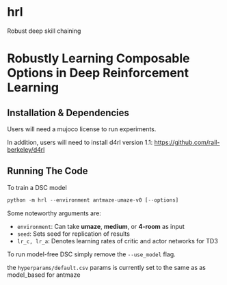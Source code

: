 # hrl
Robust deep skill chaining

# Robustly Learning Composable Options in Deep Reinforcement Learning

## Installation & Dependencies
 Users will need a mujoco license to run experiments.

In addition, users will need to install d4rl version 1.1: https://github.com/rail-berkeley/d4rl

 

## Running The Code
To train a DSC model
```python
python -m hrl --environment antmaze-umaze-v0 [--options]
```

Some noteworthy arguments are:

 - `environment`: Can take **umaze**, **medium**, or **4-room** as input
 - `seed`: Sets seed for replication of results
 - `lr_c, lr_a`: Denotes learning rates of critic and actor networks for TD3

To run model-free DSC simply remove the `--use_model` flag. 

the `hyperparams/default.csv` params is currently set to the same as as model_based for antmaze
